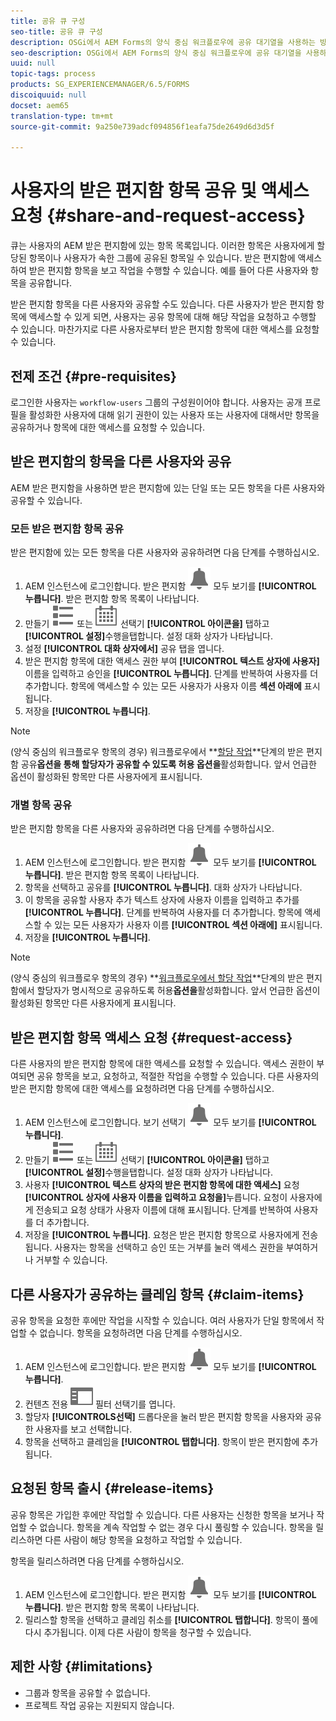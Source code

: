 ```yaml
---
title: 공유 큐 구성
seo-title: 공유 큐 구성
description: OSGi에서 AEM Forms의 양식 중심 워크플로우에 공유 대기열을 사용하는 방법을 알아봅니다.
seo-description: OSGi에서 AEM Forms의 양식 중심 워크플로우에 공유 대기열을 사용하는 방법을 알아봅니다.
uuid: null
topic-tags: process
products: SG_EXPERIENCEMANAGER/6.5/FORMS
discoiquuid: null
docset: aem65
translation-type: tm+mt
source-git-commit: 9a250e739adcf094856f1eafa75de2649d6d3d5f

---
```



# 사용자의 받은 편지함 항목 공유 및 액세스 요청 {#share-and-request-access}

큐는 사용자의 AEM 받은 편지함에 있는 항목 목록입니다. 이러한 항목은 사용자에게 할당된 항목이나 사용자가 속한 그룹에 공유된 항목일 수 있습니다. 받은 편지함에 액세스하여 받은 편지함 항목을 보고 작업을 수행할 수 있습니다. 예를 들어 다른 사용자와 항목을 공유합니다.

받은 편지함 항목을 다른 사용자와 공유할 수도 있습니다. 다른 사용자가 받은 편지함 항목에 액세스할 수 있게 되면, 사용자는 공유 항목에 대해 해당 작업을 요청하고 수행할 수 있습니다. 마찬가지로 다른 사용자로부터 받은 편지함 항목에 대한 액세스를 요청할 수 있습니다.

## 전제 조건 {#pre-requisites}

로그인한 사용자는 `workflow-users` 그룹의 구성원이어야 합니다. 사용자는 공개 프로필을 활성화한 사용자에 대해 읽기 권한이 있는 사용자 또는 사용자에 대해서만 항목을 공유하거나 항목에 대한 액세스를 요청할 수 있습니다.

## 받은 편지함의 항목을 다른 사용자와 공유

AEM 받은 편지함을 사용하면 받은 편지함에 있는 단일 또는 모든 항목을 다른 사용자와 공유할 수 있습니다.

### 모든 받은 편지함 항목 공유

받은 편지함에 있는 모든 항목을 다른 사용자와 공유하려면 다음 단계를 수행하십시오.

1. AEM 인스턴스에 로그인합니다. 받은 편지함 ![아이콘을 누르고](assets/bell.svg) 모두 보기를 **[!UICONTROL 누릅니다]**. 받은 편지함 항목 목록이 나타납니다.
1. 만들기 ![단추 옆에 있는 보기 선택기](assets/viewlist.svg) 또는 ![보기](assets/calendar.svg) 선택기 **[!UICONTROL 아이콘을]** 탭하고 **[!UICONTROL 설정]**&#x200B;수행을탭합니다. 설정 대화 상자가 나타납니다.
1. 설정 **[!UICONTROL 대화 상자에서]** 공유 탭을 엽니다.
1. 받은 편지함 항목에 대한 액세스 권한 부여 **[!UICONTROL 텍스트 상자에 사용자]** 이름을 입력하고 승인을 **[!UICONTROL 누릅니다]**. 단계를 반복하여 사용자를 더 추가합니다. 항목에 액세스할 수 있는 모든 사용자가 사용자 이름 **섹션 아래에** 표시됩니다.
1. 저장을 **[!UICONTROL 누릅니다]**.

>[!NOTE]
>
> (양식 중심의 워크플로우 항목의 경우) 워크플로우에서 **[할당 작업](aem-forms-workflow-step-reference.md)**단계의 받은 편지함 공유&#x200B;**옵션을 통해 할당자가 공유할 수 있도록 허용 옵션을**활성화합니다. 앞서 언급한 옵션이 활성화된 항목만 다른 사용자에게 표시됩니다.

### 개별 항목 공유

받은 편지함 항목을 다른 사용자와 공유하려면 다음 단계를 수행하십시오.

1. AEM 인스턴스에 로그인합니다. 받은 편지함 ![아이콘을 누르고](assets/bell.svg) 모두 보기를 **[!UICONTROL 누릅니다]**. 받은 편지함 항목 목록이 나타납니다.
1. 항목을 선택하고 공유를 **[!UICONTROL 누릅니다]**. 대화 상자가 나타납니다.
1. 이 항목을 공유할 사용자 추가 텍스트 상자에 사용자 이름을 입력하고 추가를 **[!UICONTROL 누릅니다]**. 단계를 반복하여 사용자를 더 추가합니다. 항목에 액세스할 수 있는 모든 사용자가 사용자 이름 **[!UICONTROL 섹션 아래에]** 표시됩니다.
1. 저장을 **[!UICONTROL 누릅니다]**.


>[!NOTE]
>
> (양식 중심의 워크플로우 항목의 경우) **[워크플로우에서 할당 작업](aem-forms-workflow-step-reference.md)**단계의 받은 편지함에서 할당자가 명시적으로 공유하도록 허용&#x200B;**옵션을**활성화합니다. 앞서 언급한 옵션이 활성화된 항목만 다른 사용자에게 표시됩니다.

## 받은 편지함 항목 액세스 요청 {#request-access}

다른 사용자의 받은 편지함 항목에 대한 액세스를 요청할 수 있습니다. 액세스 권한이 부여되면 공유 항목을 보고, 요청하고, 적절한 작업을 수행할 수 있습니다. 다른 사용자의 받은 편지함 항목에 대한 액세스를 요청하려면 다음 단계를 수행하십시오.

1. AEM 인스턴스에 로그인합니다. 보기 선택기 ![아이콘을 누르고](assets/bell.svg) 모두 보기를 **[!UICONTROL 누릅니다]**.
1. 만들기 ![단추 옆에 있는 보기 선택기](assets/viewlist.svg) 또는 ![보기](assets/calendar.svg) 선택기 **[!UICONTROL 아이콘을]** 탭하고 **[!UICONTROL 설정]**&#x200B;수행을탭합니다. 설정 대화 상자가 나타납니다.
1. 사용자 **[!UICONTROL 텍스트 상자의 받은 편지함 항목에 대한 액세스]** 요청 **[!UICONTROL 상자에 사용자 이름을 입력하고 요청을]**&#x200B;누릅니다. 요청이 사용자에게 전송되고 요청 상태가 사용자 이름에 대해 표시됩니다. 단계를 반복하여 사용자를 더 추가합니다.
1. 저장을 **[!UICONTROL 누릅니다]**. 요청은 받은 편지함 항목으로 사용자에게 전송됩니다. 사용자는 항목을 선택하고 승인 또는 거부를 눌러 액세스 권한을 부여하거나 거부할 수 있습니다.


## 다른 사용자가 공유하는 클레임 항목 {#claim-items}

공유 항목을 요청한 후에만 작업을 시작할 수 있습니다. 여러 사용자가 단일 항목에서 작업할 수 없습니다. 항목을 요청하려면 다음 단계를 수행하십시오.

1. AEM 인스턴스에 로그인합니다. 받은 편지함 ![아이콘을 누르고](assets/bell.svg) 모두 보기를 **[!UICONTROL 누릅니다]**.
1. 컨텐츠 전용 ![아이콘을 눌러](assets/railleft.svg) 필터 선택기를 엽니다.
1. 할당자 **[!UICONTROLS선택]** 드롭다운을 눌러 받은 편지함 항목을 사용자와 공유한 사용자를 보고 선택합니다.
1. 항목을 선택하고 클레임을 **[!UICONTROL 탭합니다]**. 항목이 받은 편지함에 추가됩니다.

## 요청된 항목 출시 {#release-items}

공유 항목은 가입한 후에만 작업할 수 있습니다. 다른 사용자는 신청한 항목을 보거나 작업할 수 없습니다. 항목을 계속 작업할 수 없는 경우 다시 풀링할 수 있습니다.   항목을 릴리스하면 다른 사람이 해당 항목을 요청하고 작업할 수 있습니다.

항목을 릴리스하려면 다음 단계를 수행하십시오.

1. AEM 인스턴스에 로그인합니다. 받은 편지함 ![아이콘을 누르고](assets/bell.svg) 모두 보기를 **[!UICONTROL 누릅니다]**. 받은 편지함 항목 목록이 나타납니다.
1. 릴리스할 항목을 선택하고 클레임 취소를 **[!UICONTROL 탭합니다]**. 항목이 풀에 다시 추가됩니다. 이제 다른 사람이 항목을 청구할 수 있습니다.

## 제한 사항 {#limitations}

* 그룹과 항목을 공유할 수 없습니다.
* 프로젝트 작업 공유는 지원되지 않습니다.
